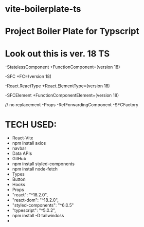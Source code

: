 # vite-boilerplate-ts
# Project Boiler Plate for Typscript

# Look out this is ver. 18 TS
-StatelessComponent
+FunctionComponent=(version 18)

-SFC
+FC=(version 18)

-React.ReactType
+React.ElementType=(version 18)

-SFCElement
+FunctionComponentElement=(version 18)

// no replacement
-Props
-RefForwardingComponent
-SFCFactory



# TECH USED:
- React-Vite
- npm install axios
- navbar 
- Data APIs
- GitHub
- npm install styled-components
- npm install node-fetch
- Types
- Button
- Hooks
- Props
- "react": "^18.2.0",
- "react-dom": "^18.2.0",
- "styled-components": "^6.0.5"
-  "typescript": "^5.0.2",
-  npm install -D tailwindcss
-  
